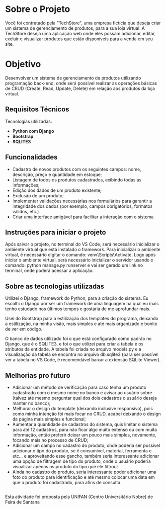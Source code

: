 <h1>Sobre o Projeto</h1>
<p>Você foi contratado pela "TechStore", uma empresa fictícia que deseja criar um sistema de gerenciamento de produtos, para a sua loja virtual. A TechStore deseja uma aplicação web onde eles possam adicionar, editar, excluir e visualizar produtos que estão disponíveis para a venda em seu site.</p>

<h1>Objetivo</h1>
<p>Desenvolver um sistema de gerenciamento de produtos utilizando programação back-end, onde será possível realizar as operações básicas de CRUD (Create, Read, Update, Delete) em relação aos produtos da loja virtual.</p>

<h2>Requisitos Técnicos</h2>
<p>Tecnologias utilizadas:</p>
<ul>
  <li><strong>Python com Django</strong></li>
  <li><strong>Bootstrap</strong></li>
  <li><strong>SQLITE3</strong></li>
</ul>

<h2>Funcionalidades</h2>
<ul>
  <li>Cadastro de novos produtos com os seguintes campos: nome, descrição, preço e quantidade em estoque;</li>
  <li>Listagem de todos os produtos cadastrados, exibindo todas as informações;</li>
  <li>Edição dos dados de um produto existente;</li>
  <li>Exclusão de um produto;</li>
  <li>Implementar validações necessárias nos formulários para garantir a integridade dos dados (por exemplo, campos obrigatórios, formatos válidos, etc.)</li>
  <li>Criar uma interface amigável para facilitar a interação com o sistema</li>
</ul>

<h2>Instruções para iniciar o projeto</h2>
Após salvar o projeto, no terminal do VS Code, será necessário inicializar o ambiente virtual que está instalado o framework.
Para inicializar o ambiente virtual, é necessário digitar o comando: venv\Scripts\Activate. Logo após iniciar o ambiente virtual, será necessário inicializar o servidor usando o comando: python manage.py runserver e vai ser gerado um link no terminal, onde poderá acessar a aplicação.

<h2>Sobre as tecnologias utilizadas</h2>
Utilizei o Django, framework do Python, para a criação do sistema. Eu escolhi o Django por ser um framework de uma linguagem na qual eu mais tenho estudado nos últimos tempos e gostaria de me aprofundar mais. 

Usei do Bootstrap para a estilização dos templates do programa, deixando a estilização, na minha visão, mais simples e até mais organizado e bonito de ver em código.

O banco de dados utilizado foi o que está configurado como padrão no Django, que é o SQLITE3, e foi o que utilizei para criar a tabela e os atributos da entidade. A tabela foi criada no arquivo models.py e a visualização da tabela se encontra no arquivo db.sqlite3 (para ser possível ver a tabela no VS Code, é recomendável baixar a extensão SQLite Viewer). 

<h2>Melhorias pro futuro</h2>
<ul>
  <li>Adicionar um método de verificação para caso tenha um produto cadastrado com o mesmo nome no banco e avisar ao usuário sobre (talvez até mesmo perguntar qual dos dois cadastros o usuário deseja manter no banco);</li>
  <li>Melhorar o design do template (deixando inclusive responsivo), pois como minha intenção foi mais focar no CRUD, acabei deixando o design da página mais simples e funcional;</li>
  <li>Aumentar a quantidade de cadastros do sistema, quis limitar o sistema para até 12 cadastros, para não ficar algo muito extenso ou com muita informação, então preferir deixar um pouco mais simples, novamente, focando mais no processo de CRUD;</li>
  <li>Adicionar um campo no cadastro do produto, onde poderia ser possível adicionar o tipo do produto, se é consumível, material, ferramenta e etc... e aproveitando esse gancho, também seria interessante adicionar uma opção de filtragem de tipo do produto, onde o   usuário poderia visualizar apenas os produto do tipo que ele filtrou;</li>
  <li>Ainda no cadastro do produto, seria interessante poder adicionar uma foto do produto para identificação e até mesmo colocar uma data em que o produto foi cadastrado, para afins de consulta.</li>
</ul>

<h2></h2>
<p>Esta atividade foi proposta pela UNIFAN (Centro Universitário Nobre) de Feira de Santana</p>
